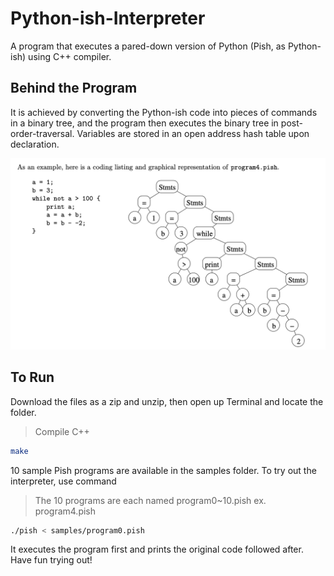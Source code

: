 # Python-ish-Interpreter

A program that executes a pared-down version of Python (Pish, as Python-ish) using C++ compiler.

## Behind the Program

It is achieved by converting the Python-ish code into pieces of commands in a binary tree, and the program then executes the binary tree in post-order-traversal. Variables are stored in an open address hash table upon declaration.

![FOTP](./sample.png)

## To Run

Download the files as a zip and unzip, then open up Terminal and locate the folder.

> Compile C++ 
```bash
make
```

10 sample Pish programs are available in the samples folder. To try out the interpreter, use command

> The 10 programs are each named program0~10.pish ex. program4.pish
```bash
./pish < samples/program0.pish
```

It executes the program first and prints the original code followed after. Have fun trying out!

